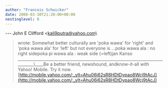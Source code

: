```yaml
---
author: "Francois Schwicker"
date: 2008-03-30T21:20:00+00:00
nestinglevel: 0
---
```

\---
 John E Clifford <[kali9putra@yahoo.com](mailto://kali9putra@yahoo.com)\
> wrote:
 Somewhat better
> culturally are 'poka wawa' for 'right' and 'poka
> wawa ala' for 'left' but not everyone is ...poka wawa ala : no right sidepoka pi wawa ala : weak side (=left)jan Kanso \_\_\_\_\_\_\_\_\_\_\_\_\_\_\_\_\_\_\_\_\_\_\_\_\_\_\_\_\_\_\_\_\_\_\_\_\_\_\_\_\_\_\_\_\_\_\_\_\_\_\_\_\_\_\_\_\_\_\_\_\_\_\_\_\_\_\_\_\_\_\_\_\_\_\_\_\_\_\_\_\\\_\_\_\_Be a better friend, newshound, andknow-it-all with Yahoo! Mobile. Try it now. [http://mobile.yahoo.com/;_ylt=Ahu06i62sR8HDtDypao8Wcj9tAcJ](http://mobile.yahoo.com/;_ylt=Ahu06i62sR8HDtDypao8Wcj9tAcJ)